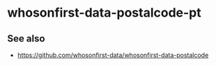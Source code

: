 # whosonfirst-data-postalcode-pt

## See also

* https://github.com/whosonfirst-data/whosonfirst-data-postalcode

